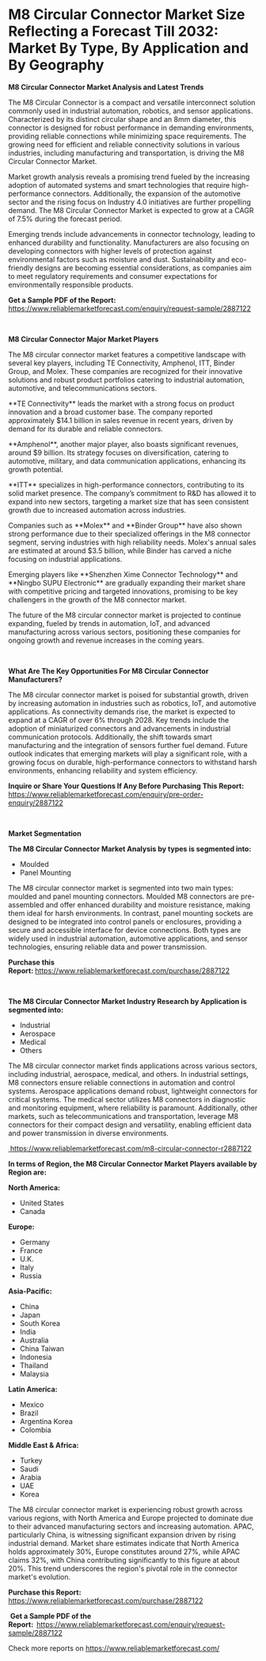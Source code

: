 <p><h1>M8 Circular Connector Market Size Reflecting a Forecast Till 2032: Market By Type, By Application and By Geography</h1></p><p><strong>M8 Circular Connector Market Analysis and Latest Trends</strong></p>
<p><p>The M8 Circular Connector is a compact and versatile interconnect solution commonly used in industrial automation, robotics, and sensor applications. Characterized by its distinct circular shape and an 8mm diameter, this connector is designed for robust performance in demanding environments, providing reliable connections while minimizing space requirements. The growing need for efficient and reliable connectivity solutions in various industries, including manufacturing and transportation, is driving the M8 Circular Connector Market.</p><p>Market growth analysis reveals a promising trend fueled by the increasing adoption of automated systems and smart technologies that require high-performance connectors. Additionally, the expansion of the automotive sector and the rising focus on Industry 4.0 initiatives are further propelling demand. The M8 Circular Connector Market is expected to grow at a CAGR of 7.5% during the forecast period. </p><p>Emerging trends include advancements in connector technology, leading to enhanced durability and functionality. Manufacturers are also focusing on developing connectors with higher levels of protection against environmental factors such as moisture and dust. Sustainability and eco-friendly designs are becoming essential considerations, as companies aim to meet regulatory requirements and consumer expectations for environmentally responsible products.</p></p>
<p><strong>Get a Sample PDF of the Report:&nbsp;</strong> <a href="https://www.reliablemarketforecast.com/enquiry/request-sample/2887122?utm_campaign=3458&utm_medium=2&utm_source=Github&utm_content=ia&utm_term=13032025&utm_id=m8-circular-connector">https://www.reliablemarketforecast.com/enquiry/request-sample/2887122</a></p>
<p>&nbsp;</p>
<p><strong>M8 Circular Connector Major Market Players</strong></p>
<p><p>The M8 circular connector market features a competitive landscape with several key players, including TE Connectivity, Amphenol, ITT, Binder Group, and Molex. These companies are recognized for their innovative solutions and robust product portfolios catering to industrial automation, automotive, and telecommunications sectors.</p><p>**TE Connectivity** leads the market with a strong focus on product innovation and a broad customer base. The company reported approximately $14.1 billion in sales revenue in recent years, driven by demand for its durable and reliable connectors.</p><p>**Amphenol**, another major player, also boasts significant revenues, around $9 billion. Its strategy focuses on diversification, catering to automotive, military, and data communication applications, enhancing its growth potential.</p><p>**ITT** specializes in high-performance connectors, contributing to its solid market presence. The company’s commitment to R&D has allowed it to expand into new sectors, targeting a market size that has seen consistent growth due to increased automation across industries.</p><p>Companies such as **Molex** and **Binder Group** have also shown strong performance due to their specialized offerings in the M8 connector segment, serving industries with high reliability needs. Molex's annual sales are estimated at around $3.5 billion, while Binder has carved a niche focusing on industrial applications.</p><p>Emerging players like **Shenzhen Xime Connector Technology** and **Ningbo SUPU Electronic** are gradually expanding their market share with competitive pricing and targeted innovations, promising to be key challengers in the growth of the M8 connector market.</p><p>The future of the M8 circular connector market is projected to continue expanding, fueled by trends in automation, IoT, and advanced manufacturing across various sectors, positioning these companies for ongoing growth and revenue increases in the coming years.</p></p>
<p>&nbsp;</p>
<p><strong>What Are The Key Opportunities For M8 Circular Connector Manufacturers?</strong></p>
<p><p>The M8 circular connector market is poised for substantial growth, driven by increasing automation in industries such as robotics, IoT, and automotive applications. As connectivity demands rise, the market is expected to expand at a CAGR of over 6% through 2028. Key trends include the adoption of miniaturized connectors and advancements in industrial communication protocols. Additionally, the shift towards smart manufacturing and the integration of sensors further fuel demand. Future outlook indicates that emerging markets will play a significant role, with a growing focus on durable, high-performance connectors to withstand harsh environments, enhancing reliability and system efficiency.</p></p>
<p><strong>Inquire or Share Your Questions If Any Before Purchasing This Report:</strong> <a href="https://www.reliablemarketforecast.com/enquiry/pre-order-enquiry/2887122?utm_campaign=3458&utm_medium=2&utm_source=Github&utm_content=ia&utm_term=13032025&utm_id=m8-circular-connector">https://www.reliablemarketforecast.com/enquiry/pre-order-enquiry/2887122</a></p>
<p>&nbsp;</p>
<p><strong>Market Segmentation</strong></p>
<p><strong>The M8 Circular Connector Market Analysis by types is segmented into:</strong></p>
<p><ul><li>Moulded</li><li>Panel Mounting</li></ul></p>
<p><p>The M8 circular connector market is segmented into two main types: moulded and panel mounting connectors. Moulded M8 connectors are pre-assembled and offer enhanced durability and moisture resistance, making them ideal for harsh environments. In contrast, panel mounting sockets are designed to be integrated into control panels or enclosures, providing a secure and accessible interface for device connections. Both types are widely used in industrial automation, automotive applications, and sensor technologies, ensuring reliable data and power transmission.</p></p>
<p><strong>Purchase this Report:&nbsp;</strong><a href="https://www.reliablemarketforecast.com/purchase/2887122?utm_campaign=3458&utm_medium=2&utm_source=Github&utm_content=ia&utm_term=13032025&utm_id=m8-circular-connector">https://www.reliablemarketforecast.com/purchase/2887122</a></p>
<p>&nbsp;</p>
<p><strong>The M8 Circular Connector Market Industry Research by Application is segmented into:</strong></p>
<p><ul><li>Industrial</li><li>Aerospace</li><li>Medical</li><li>Others</li></ul></p>
<p><p>The M8 circular connector market finds applications across various sectors, including industrial, aerospace, medical, and others. In industrial settings, M8 connectors ensure reliable connections in automation and control systems. Aerospace applications demand robust, lightweight connectors for critical systems. The medical sector utilizes M8 connectors in diagnostic and monitoring equipment, where reliability is paramount. Additionally, other markets, such as telecommunications and transportation, leverage M8 connectors for their compact design and versatility, enabling efficient data and power transmission in diverse environments.</p></p>
<p><a href="https://www.reliablemarketforecast.com/m8-circular-connector-r2887122?utm_campaign=3458&utm_medium=2&utm_source=Github&utm_content=ia&utm_term=13032025&utm_id=m8-circular-connector">&nbsp;https://www.reliablemarketforecast.com/m8-circular-connector-r2887122</a></p>
<p><strong>In terms of Region, the M8 Circular Connector Market Players available by Region are:</strong></p>
<p>
    <p> <strong> North America: </strong>
        <ul>
            <li>United States</li>
            <li>Canada</li>
        </ul>
        </p> 
    <p> <strong> Europe: </strong>
        <ul>
            <li>Germany</li>
            <li>France</li>
            <li>U.K.</li>
            <li>Italy</li>
            <li>Russia</li>
        </ul>
        </p> 
    <p> <strong> Asia-Pacific: </strong>
        <ul>
            <li>China</li>
            <li>Japan</li>
            <li>South Korea</li>
            <li>India</li>
            <li>Australia</li>
            <li>China Taiwan</li>
            <li>Indonesia</li>
            <li>Thailand</li>
            <li>Malaysia</li>
        </ul>
        </p> 
    <p> <strong> Latin America: </strong>
        <ul>
            <li>Mexico</li>
            <li>Brazil</li>
            <li>Argentina Korea</li>
            <li>Colombia</li>
        </ul>
        </p> 
    <p> <strong> Middle East & Africa: </strong>
        <ul>
            <li>Turkey</li>
            <li>Saudi</li>
            <li>Arabia</li>
            <li>UAE</li>
            <li>Korea</li>
        </ul>
    </p>
    </p>
<p><p>The M8 circular connector market is experiencing robust growth across various regions, with North America and Europe projected to dominate due to their advanced manufacturing sectors and increasing automation. APAC, particularly China, is witnessing significant expansion driven by rising industrial demand. Market share estimates indicate that North America holds approximately 30%, Europe constitutes around 27%, while APAC claims 32%, with China contributing significantly to this figure at about 20%. This trend underscores the region's pivotal role in the connector market's evolution.</p></p>
<p><strong>Purchase this Report: </strong><a href="https://www.reliablemarketforecast.com/purchase/2887122?utm_campaign=3458&utm_medium=2&utm_source=Github&utm_content=ia&utm_term=13032025&utm_id=m8-circular-connector">https://www.reliablemarketforecast.com/purchase/2887122</a></p>
<p>&nbsp;<strong>Get a Sample PDF of the Report:&nbsp;&nbsp;</strong><a href="https://www.reliablemarketforecast.com/enquiry/request-sample/2887122?utm_campaign=3458&utm_medium=2&utm_source=Github&utm_content=ia&utm_term=13032025&utm_id=m8-circular-connector">https://www.reliablemarketforecast.com/enquiry/request-sample/2887122</a></p>
<p><strong></strong></p>
<p>Check more reports on <a href="https://www.reliablemarketforecast.com/?utm_campaign=3458&utm_medium=2&utm_source=Github&utm_content=ia&utm_term=13032025&utm_id=m8-circular-connector">https://www.reliablemarketforecast.com/</a></p>
